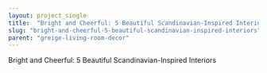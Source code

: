 ```yaml
---
layout: project_single
title:  "Bright and Cheerful: 5 Beautiful Scandinavian-Inspired Interiors"
slug: "bright-and-cheerful-5-beautiful-scandinavian-inspired-interiors"
parent: "greige-living-room-decor"
---
```

Bright and Cheerful: 5 Beautiful Scandinavian-Inspired Interiors
